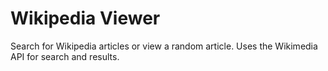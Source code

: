 # Wikipedia Viewer
Search for Wikipedia articles or view a random article. Uses the Wikimedia API for search and results.
